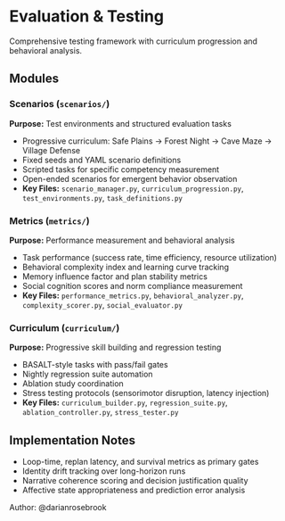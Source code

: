 # Evaluation & Testing

Comprehensive testing framework with curriculum progression and behavioral analysis.

## Modules

### Scenarios (`scenarios/`)
**Purpose:** Test environments and structured evaluation tasks
- Progressive curriculum: Safe Plains → Forest Night → Cave Maze → Village Defense
- Fixed seeds and YAML scenario definitions
- Scripted tasks for specific competency measurement
- Open-ended scenarios for emergent behavior observation
- **Key Files:** `scenario_manager.py`, `curriculum_progression.py`, `test_environments.py`, `task_definitions.py`

### Metrics (`metrics/`)
**Purpose:** Performance measurement and behavioral analysis
- Task performance (success rate, time efficiency, resource utilization)
- Behavioral complexity index and learning curve tracking
- Memory influence factor and plan stability metrics
- Social cognition scores and norm compliance measurement
- **Key Files:** `performance_metrics.py`, `behavioral_analyzer.py`, `complexity_scorer.py`, `social_evaluator.py`

### Curriculum (`curriculum/`)
**Purpose:** Progressive skill building and regression testing
- BASALT-style tasks with pass/fail gates
- Nightly regression suite automation
- Ablation study coordination
- Stress testing protocols (sensorimotor disruption, latency injection)
- **Key Files:** `curriculum_builder.py`, `regression_suite.py`, `ablation_controller.py`, `stress_tester.py`

## Implementation Notes

- Loop-time, replan latency, and survival metrics as primary gates
- Identity drift tracking over long-horizon runs
- Narrative coherence scoring and decision justification quality
- Affective state appropriateness and prediction error analysis

Author: @darianrosebrook
